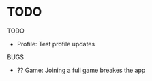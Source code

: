 # TODO

TODO

- Profile: Test profile updates

BUGS

- ?? Game: Joining a full game breakes the app
